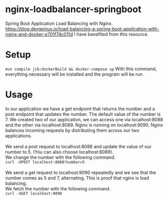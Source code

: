 # nginx-loadbalancer-springboot

Spring Boot Application Load Balancing with Nginx. 
<br>
https://blog.devgenius.io/load-balancing-a-spring-boot-application-with-nginx-and-docker-e701f74c011d I have benefited from this resource.

# Setup
`mvn compile jib:dockerBuild && docker-compose up`
With this command, everything necessary will be installed and the program will be run.

# Usage
In our application we have a get endpoint that returns the number and a post endpoint that updates the number. The default value of the number is 7. We created two of our application, we can access one via localhost:8088 and the other via localhost:8089. Nginx is running on localhost:9090. Nginx balances incoming requests by distributing them across our two applications.
<br>
<br>
We send a post request to localhost:8088 and update the value of our number to 5. (You can also choose localhost:8089).
<br>
We change the number with the following command.
<br>
`curl -XPOST localhost:8088?number=5`
<br>
<br>
We send a get request to localhost:9090 repeatedly and we see that the number comes as 5 and 7, alternating. This is proof that nginx is load balancing.
<br>
We fetch the number with the following command.
<br>
`curl -XGET localhost:9090`
